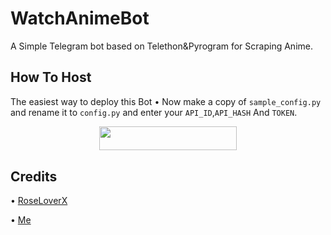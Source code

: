 # WatchAnimeBot
A Simple Telegram bot based on Telethon&amp;Pyrogram for Scraping  Anime.
## How To Host
The easiest way to deploy this Bot
• Now make a copy of ```sample_config.py``` and rename it to ```config.py``` and enter your ```API_ID```,```API_HASH``` And ```TOKEN```.
<p align="center"><a href="https://heroku.com/deploy?template=https://github.com/Red-Aura/WatchAnimeBot"> <img src="https://img.shields.io/badge/Deploy%20To%20Heroku-black?style=for-the-badge&logo=heroku" width="220" height="38.45"/></a></p>
 
## Credits
• [RoseLoverX](https://t.me/RoseLoverX) 

• [Me](https://github.com/Red-Aura) 
